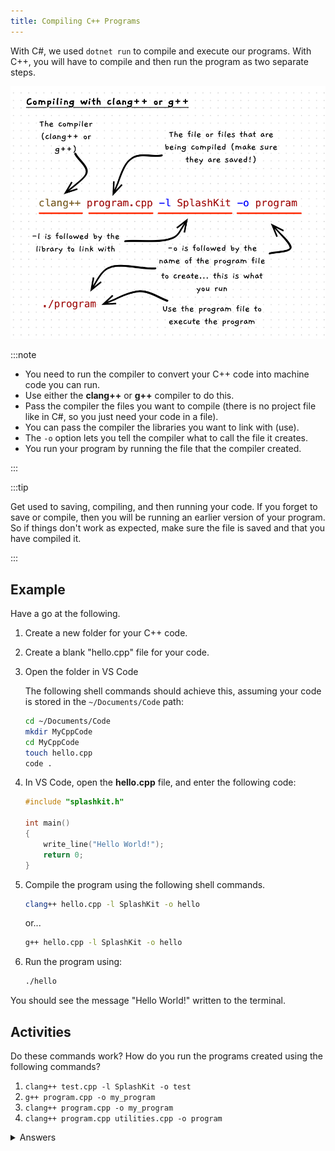 ```yaml
---
title: Compiling C++ Programs
---
```


With C#, we used `dotnet run` to compile and execute our programs. With C++, you will have to compile and then run the program as two separate steps.

![Illustration of compiling C++ code, and running the resulting program](./images/compile-cpp.png)

:::note

- You need to run the compiler to convert your C++ code into machine code you can run.
- Use either the **clang++** or **g++** compiler to do this.
- Pass the compiler the files you want to compile (there is no project file like in C#, so you just need your code in a file).
- You can pass the compiler the libraries you want to link with (use).
- The `-o` option lets you tell the compiler what to call the file it creates.
- You run your program by running the file that the compiler created.

:::

:::tip

Get used to saving, compiling, and then running your code. If you forget to save or compile, then you will be running an earlier version of your program. So if things don't work as expected, make sure the file is saved and that you have compiled it.

:::

## Example

Have a go at the following.

1. Create a new folder for your C++ code.
2. Create a blank "hello.cpp" file for your code.
3. Open the folder in VS Code

    The following shell commands should achieve this, assuming your code is stored in the `~/Documents/Code` path:

    ```zsh
    cd ~/Documents/Code
    mkdir MyCppCode
    cd MyCppCode
    touch hello.cpp
    code .
    ```

4. In VS Code, open the **hello.cpp** file, and enter the following code:

    ```cpp
    #include "splashkit.h"

    int main()
    {
        write_line("Hello World!");
        return 0;
    }
    ```

5. Compile the program using the following shell commands.

   ```zsh
   clang++ hello.cpp -l SplashKit -o hello
   ```

   or...

   ```zsh
   g++ hello.cpp -l SplashKit -o hello
   ```

6. Run the program using:

    ```zsh
    ./hello
    ```

You should see the message "Hello World!" written to the terminal.

## Activities

Do these commands work? How do you run the programs created using the following commands?

1. `clang++ test.cpp -l SplashKit -o test`
2. `g++ program.cpp -o my_program`
3. `clang++ program.cpp -o my_program`
4. `clang++ program.cpp utilities.cpp -o program`

<details>
  <summary role="button">Answers</summary>
  <ul>
    <li><strong>1: </strong>Compiles test.cpp into a program called "test". You run using `./test`.</li>
    <li><strong>2: </strong>This compiles program.cpp into "my_program". This does not link with SplashKit, so this will only work if you do not use any SplashKit code in your project. You run the program using `./my_program`</li>
    <li><strong>3: </strong>This is the same as 2.</li>
    <li><strong>4: </strong>This compiles program.cpp and utilities.cpp into a program called "program". You can run this using `./program`.</li>
  </ul>
</details>

